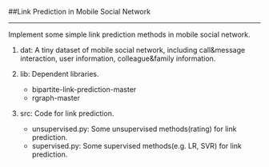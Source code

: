 ##Link Prediction in Mobile Social Network

-------------

Implement some simple link prediction methods in mobile social network.

1. dat: A tiny dataset of mobile social network, including call&message interaction, user information, colleague&family information.

2. lib: Dependent libraries.
	- bipartite-link-prediction-master
	- rgraph-master
	
3. src: Code for link prediction.
	- unsupervised.py: Some unsupervised methods(rating) for link prediction.
	- supervised.py: Some supervised methods(e.g. LR, SVR) for link prediction.